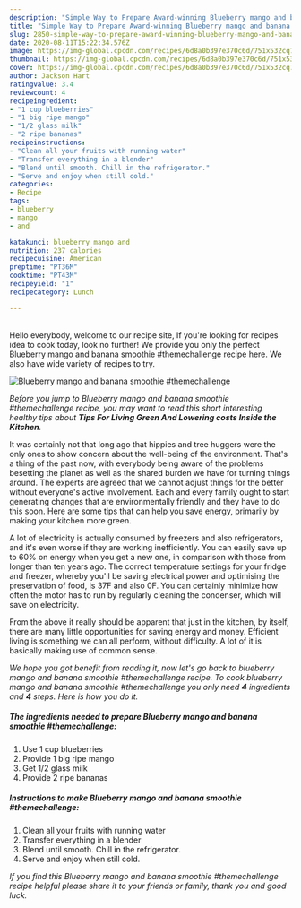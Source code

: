 ```yaml
---
description: "Simple Way to Prepare Award-winning Blueberry mango and banana smoothie #themechallenge"
title: "Simple Way to Prepare Award-winning Blueberry mango and banana smoothie #themechallenge"
slug: 2850-simple-way-to-prepare-award-winning-blueberry-mango-and-banana-smoothie-themechallenge
date: 2020-08-11T15:22:34.576Z
image: https://img-global.cpcdn.com/recipes/6d8a0b397e370c6d/751x532cq70/blueberry-mango-and-banana-smoothie-themechallenge-recipe-main-photo.jpg
thumbnail: https://img-global.cpcdn.com/recipes/6d8a0b397e370c6d/751x532cq70/blueberry-mango-and-banana-smoothie-themechallenge-recipe-main-photo.jpg
cover: https://img-global.cpcdn.com/recipes/6d8a0b397e370c6d/751x532cq70/blueberry-mango-and-banana-smoothie-themechallenge-recipe-main-photo.jpg
author: Jackson Hart
ratingvalue: 3.4
reviewcount: 4
recipeingredient:
- "1 cup blueberries"
- "1 big ripe mango"
- "1/2 glass milk"
- "2 ripe bananas"
recipeinstructions:
- "Clean all your fruits with running water"
- "Transfer everything in a blender"
- "Blend until smooth. Chill in the refrigerator."
- "Serve and enjoy when still cold."
categories:
- Recipe
tags:
- blueberry
- mango
- and

katakunci: blueberry mango and 
nutrition: 237 calories
recipecuisine: American
preptime: "PT36M"
cooktime: "PT43M"
recipeyield: "1"
recipecategory: Lunch

---
```

<br>
Hello everybody, welcome to our recipe site, If you're looking for recipes idea to cook today, look no further! We provide you only the perfect Blueberry mango and banana smoothie #themechallenge recipe here. We also have wide variety of recipes to try.
<br>


![Blueberry mango and banana smoothie #themechallenge](https://img-global.cpcdn.com/recipes/6d8a0b397e370c6d/751x532cq70/blueberry-mango-and-banana-smoothie-themechallenge-recipe-main-photo.jpg)

<i>Before you jump to Blueberry mango and banana smoothie #themechallenge recipe, you may want to read this short interesting healthy tips about 
<strong>Tips For Living Green And Lowering costs Inside the Kitchen</strong>.</i>
</br>

It was certainly not that long ago that hippies and tree huggers were the only ones to show concern about the well-being of the environment. That's a thing of the past now, with everybody being aware of the problems besetting the planet as well as the shared burden we have for turning things around. The experts are agreed that we cannot adjust things for the better without everyone's active involvement. Each and every family ought to start generating changes that are environmentally friendly and they have to do this soon. Here are some tips that can help you save energy, primarily by making your kitchen more green.

A lot of electricity is actually consumed by freezers and also refrigerators, and it's even worse if they are working inefficiently. You can easily save up to 60% on energy when you get a new one, in comparison with those from longer than ten years ago. The correct temperature settings for your fridge and freezer, whereby you'll be saving electrical power and optimising the preservation of food, is 37F and also 0F. You can certainly minimize how often the motor has to run by regularly cleaning the condenser, which will save on electricity.

From the above it really should be apparent that just in the kitchen, by itself, there are many little opportunities for saving energy and money. Efficient living is something we can all perform, without difficulty. A lot of it is basically making use of common sense.


<i>We hope you got benefit from reading it, now let's go back to blueberry mango and banana smoothie #themechallenge recipe. To cook blueberry mango and banana smoothie #themechallenge you only need <strong>4</strong> ingredients and <strong>4</strong> steps. Here is how you do it.
</i>

##### The ingredients needed to prepare Blueberry mango and banana smoothie #themechallenge:

1. Use 1 cup blueberries
1. Provide 1 big ripe mango
1. Get 1/2 glass milk
1. Provide 2 ripe bananas


##### Instructions to make Blueberry mango and banana smoothie #themechallenge:

1. Clean all your fruits with running water
1. Transfer everything in a blender
1. Blend until smooth. Chill in the refrigerator.
1. Serve and enjoy when still cold.


<i>If you find this Blueberry mango and banana smoothie #themechallenge recipe helpful please share it to your friends or family, thank you and good luck.</i>
